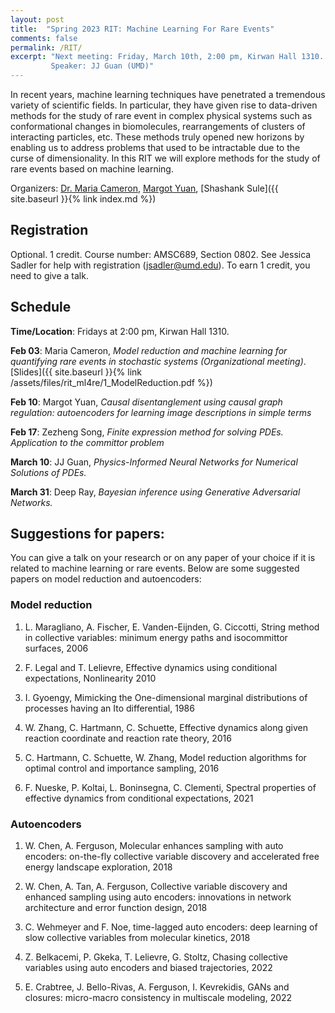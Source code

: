 ```yaml
---
layout: post
title:  "Spring 2023 RIT: Machine Learning For Rare Events"
comments: false
permalink: /RIT/
excerpt: "Next meeting: Friday, March 10th, 2:00 pm, Kirwan Hall 1310. 
         Speaker: JJ Guan (UMD)"
---
```


In recent years, machine learning techniques have penetrated a tremendous variety of scientific fields. In particular, they have given rise to data-driven methods for the study of rare event in complex physical systems such as conformational changes in biomolecules, rearrangements of clusters of interacting particles, etc. These methods truly opened new horizons by enabling us to address problems that used to be intractable due to the curse of dimensionality. In this RIT we will explore methods for the study of rare events based on machine learning.

Organizers: [Dr. Maria Cameron](https://www.math.umd.edu/~mariakc/), [Margot Yuan](mailto:jyuan@umd.edu), [Shashank Sule]({{ site.baseurl }}{% link index.md %})

## Registration 

Optional. 1 credit. Course number: AMSC689, Section 0802. See Jessica Sadler for help with registration (jsadler@umd.edu). To earn 1 credit, you need to give a talk. 

## Schedule 

**Time/Location**: Fridays at 2:00 pm, Kirwan Hall 1310. 

**Feb 03**: Maria Cameron, *Model reduction and machine learning for quantifying rare events in stochastic systems (Organizational meeting)*. [Slides]({{ site.baseurl }}{% link /assets/files/rit_ml4re/1_ModelReduction.pdf %})

**Feb 10**: Margot Yuan, *Causal disentanglement using causal graph regulation: autoencoders for learning image descriptions in simple terms* 

**Feb 17**: Zezheng Song, *Finite expression method for solving PDEs. Application to the committor problem*  

**March 10**: JJ Guan, _Physics-Informed Neural Networks for Numerical Solutions of PDEs._

**March 31**: Deep Ray, _Bayesian inference using Generative Adversarial Networks._


## Suggestions for papers:

You can give a talk on your research or on any paper of your choice if it is related to machine learning or rare events. Below are some suggested papers on model reduction and autoencoders: 

### Model reduction

1. L. Maragliano, A. Fischer, E. Vanden-Eijnden, G. Ciccotti, String method in collective variables: minimum energy paths and isocommittor surfaces, 2006

2. F. Legal and T. Lelievre, Effective dynamics using conditional expectations, Nonlinearity 2010

3. I. Gyoengy, Mimicking the One-dimensional marginal distributions of processes having an Ito differential, 1986

4. W. Zhang, C. Hartmann, C. Schuette, Effective dynamics along given reaction coordinate and reaction rate theory, 2016

5. C. Hartmann, C. Schuette, W. Zhang, Model reduction algorithms for optimal control and importance sampling, 2016

6. F. Nueske, P. Koltai, L. Boninsegna, C. Clementi, Spectral properties of effective dynamics from conditional expectations, 2021

### Autoencoders 

1. W. Chen, A. Ferguson, Molecular enhances sampling with auto encoders: on-the-fly collective variable discovery and accelerated free energy landscape exploration, 2018

2. W. Chen, A. Tan, A. Ferguson, Collective variable discovery and enhanced sampling using auto encoders: innovations in network architecture and error function design, 2018

3. C. Wehmeyer and F. Noe, time-lagged auto encoders: deep learning of slow collective variables from molecular kinetics, 2018

4. Z. Belkacemi, P. Gkeka, T. Lelievre, G. Stoltz, Chasing collective variables using auto encoders and biased trajectories, 2022

5. E. Crabtree, J. Bello-Rivas, A. Ferguson, I. Kevrekidis, GANs and closures: micro-macro consistency in multiscale modeling, 2022

<!-- ## Program 

Each meeting, one of the participants will give a talk on a paper relevant to the subject of the RIT or on his/her research if it is related to ML or rare events. -->

